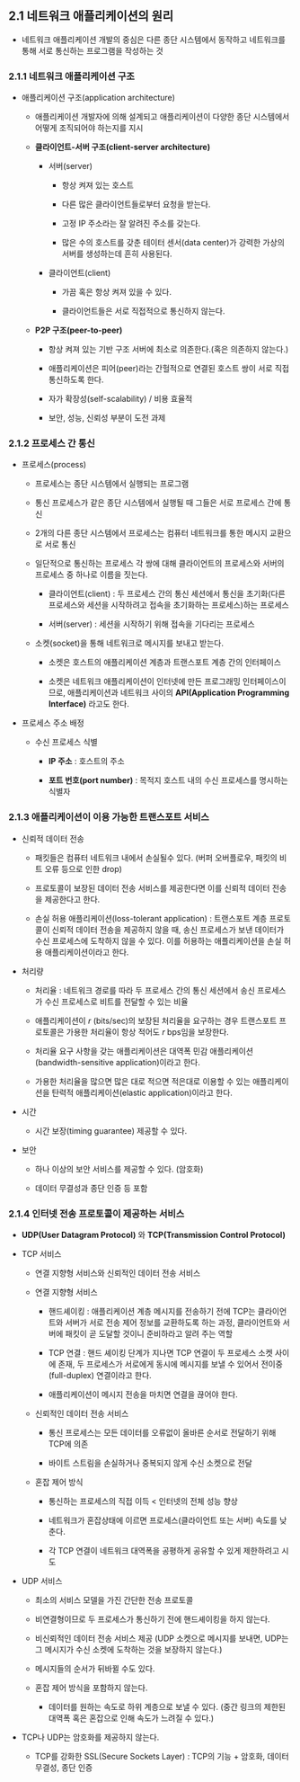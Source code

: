 ## 2.1 네트워크 애플리케이션의 원리

* 네트워크 애플리케이션 개발의 중심은 다른 종단 시스템에서 동작하고 네트워크를 통해 서로 통신하는 프로그램을 작성하는 것

### 2.1.1 네트워크 애플리케이션 구조

* 애플리케이션 구조(application architecture)

  * 애플리케이션 개발자에 의해 설계되고 애플리케이션이 다양한 종단 시스템에서 어떻게 조직되어야 하는지를 지시
  
  * **클라이언트-서버 구조(client-server architecture)**
  
    * 서버(server) 
    
      * 항상 켜져 있는 호스트
      
      * 다른 많은 클라이언트들로부터 요청을 받는다.
      
      * 고정 IP 주소라는 잘 알려진 주소를 갖는다.
      
      * 많은 수의 호스트를 갖춘 테이터 센서(data center)가 강력한 가상의 서버를 생성하는데 흔히 사용된다.
      
    * 클라이언트(client)
    
      * 가끔 혹은 항상 켜져 있을 수 있다. 
      
      * 클라이언트들은 서로 직접적으로 통신하지 않는다.
      
  * **P2P 구조(peer-to-peer)**
  
    * 항상 켜져 있는 기반 구조 서버에 최소로 의존한다.(혹은 의존하지 않는다.)
    
    * 애플리케이션은 피어(peer)라는 간헐적으로 연결된 호스트 쌍이 서로 직접 통신하도록 한다.
    
    * 자가 확장성(self-scalability) / 비용 효율적
    
    * 보안, 성능, 신뢰성 부분이 도전 과제

### 2.1.2 프로세스 간 통신

* 프로세스(process)

  * 프로세스는 종단 시스템에서 실행되는 프로그램
  
  * 통신 프로세스가 같은 종단 시스템에서 실행될 때 그들은 서로 프로세스 간에 통신
  
  * 2개의 다른 종단 시스템에서 프로세스는 컴퓨터 네트워크를 통한 메시지 교환으로 서로 통신
  
  * 일단적으로 통신하는 프로세스 각 쌍에 대해 클라이언트의 프로세스와 서버의 프로세스 중 하나로 이름을 짓는다.
  
    * 클라이언트(client) : 두 프로세스 간의 통신 세션에서 통신을 초기화(다른 프로세스와 세션을 시작하려고 접속을 초기화하는 프로세스)하는 프로세스
    
    * 서버(server) : 세션을 시작하기 위해 접속을 기다리는 프로세스
    
  * 소켓(socket)을 통해 네트워크로 메시지를 보내고 받는다.
  
    * 소켓은 호스트의 애플리케이션 계층과 트랜스포트 계층 간의 인터페이스
    
    * 소켓은 네트워크 애플리케이션이 인터넷에 만든 프로그래밍 인터페이스이므로, 애플리케이션과 네트워크 사이의 **API(Application Programming Interface)** 라고도 한다.
     
* 프로세스 주소 배정

  * 수신 프로세스 식별
  
    * **IP 주소** : 호스트의 주소
    
    * **포트 번호(port number)** : 목적지 호스트 내의 수신 프로세스를 명시하는 식별자
  
### 2.1.3 애플리케이션이 이용 가능한 트랜스포트 서비스

* 신뢰적 데이터 전송

  * 패킷들은 컴퓨터 네트워크 내에서 손실될수 있다. (버퍼 오버플로우, 패킷의 비트 오류 등으로 인한 drop)
  
  * 프로토콜이 보장된 데이터 전송 서비스를 제공한다면 이를 신뢰적 데이터 전송을 제공한다고 한다.
  
  * 손실 허용 애플리케이션(loss-tolerant application) : 트랜스포트 계층 프로토콜이 신뢰적 데이터 전송을 제공하지 않을 때, 송신 프로세스가 보낸 데이터가 수신 프로세스에 도착하지 않을 수 있다. 이를 허용하는 애플리케이션을 손실 허용 애플리케이션이라고 한다.
  
* 처리량

  * 처리율 : 네트워크 경로를 따라 두 프로세스 간의 통신 세션에서 송신 프로세스가 수신 프로세스로 비트를 전달할 수 있는 비율
  
  * 애플리케이션이 *r* (bits/sec)의 보장된 처리율을 요구하는 경우 트랜스포트 프로토콜은 가용한 처리율이 항상 적어도 *r* bps임을 보장한다.
 
  * 처리율 요구 사항을 갖는 애플리케이션은 대역폭 민감 애플리케이션(bandwidth-sensitive application)이라고 한다.
  
  * 가용한 처리율을 많으면 많은 대로 적으면 적은대로 이용할 수 있는 애플리케이션을 탄력적 애플리케이션(elastic application)이라고 한다.
  
* 시간

  * 시간 보장(timing guarantee) 제공할 수 있다.
  
* 보안

  * 하나 이상의 보안 서비스를 제공할 수 있다. (암호화)
  
  * 데이터 무결성과 종단 인증 등 포함

### 2.1.4 인터넷 전송 프로토콜이 제공하는 서비스

* **UDP(User Datagram Protocol)** 와 **TCP(Transmission Control Protocol)**

* TCP 서비스

  * 연결 지향형 서비스와 신뢰적인 데이터 전송 서비스
  
  * 연결 지향형 서비스
  
    * 핸드셰이킹 : 애플리케이션 계층 메시지를 전송하기 전에 TCP는 클라이언트와 서버가 서로 전송 제어 정보를 교환하도록 하는 과정, 클라이언트와 서버에 패킷이 곧 도달할 것이니 준비하라고 알려 주는 역할
    
    * TCP 연결 : 핸드 셰이킹 단계가 지나면 TCP 연결이 두 프로세스 소켓 사이에 존재, 두 프로세스가 서로에게 동시에 메시지를 보낼 수 있어서 전이중(full-duplex) 연결이라고 한다.
    
    * 애플리케이션이 메시지 전송을 마치면 연결을 끊어야 한다.
    
  * 신뢰적인 데이터 전송 서비스
  
    * 통신 프로세스는 모든 데이터를 오류없이 올바른 순서로 전달하기 위해 TCP에 의존
    
    * 바이트 스트림을 손실하거나 중복되지 않게 수신 소켓으로 전달
    
  * 혼잡 제어 방식
  
    * 통신하는 프로세스의 직접 이득 < 인터넷의 전체 성능 향상
    
    * 네트워크가 혼잡상태에 이르면 프로세스(클라이언트 또는 서버) 속도를 낮춘다.
    
    * 각 TCP 연결이 네트워크 대역폭을 공평하게 공유할 수 있게 제한하려고 시도
    
* UDP 서비스

  * 최소의 서비스 모델을 가진 간단한 전송 프로토콜
  
  * 비연결형이므로 두 프로세스가 통신하기 전에 핸드셰이킹을 하지 않는다.
  
  * 비신뢰적인 데이터 전송 서비스 제공 (UDP 소켓으로 메시지를 보내면, UDP는 그 메시지가 수신 소켓에 도착하는 것을 보장하지 않는다.)
  
  * 메시지들의 순서가 뒤바뀔 수도 있다.
  
  * 혼잡 제어 방식을 포함하지 않는다.
  
    * 데이터를 원하는 속도로 하위 계층으로 보낼 수 있다. (중간 링크의 제한된 대역폭 혹은 혼잡으로 인해 속도가 느려질 수 있다.)
    
* TCP나 UDP는 암호화를 제공하지 않는다.

  * TCP를 강화한 SSL(Secure Sockets Layer) : TCP의 기능 + 암호화, 데이터 무결성, 종단 인증

